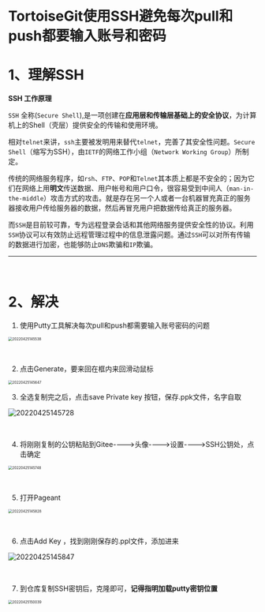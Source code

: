  # TortoiseGit使用SSH避免每次pull和push都要输入账号和密码

# 1、理解SSH

**SSH 工作原理**

`SSH` 全称(`Secure Shell`),是一项创建在**应用层和传输层基础上的安全协议**，为计算机上的Shell（壳层）提供安全的传输和使用环境。

相对`telnet`来讲，`ssh`主要被发明用来替代`telnet`，完善了其安全性问题。`Secure Shell`（缩写为SSH），由`IETF`的网络工作小组（`Network Working Group`）所制定。

传统的网络服务程序，如`rsh`、`FTP`、`POP`和`Telnet`其本质上都是不安全的；因为它们在网络上用**明文**传送数据、用户帐号和用户口令，很容易受到中间人（`man-in-the-middle`）攻击方式的攻击。就是存在另一个人或者一台机器冒充真正的服务器接收用户传给服务器的数据，然后再冒充用户把数据传给真正的服务器。

而`SSH`是目前较可靠，专为远程登录会话和其他网络服务提供安全性的协议。利用`SSH`协议可以有效防止远程管理过程中的信息泄露问题。通过`SSH`可以对所有传输的数据进行加密，也能够防止`DNS`欺骗和`IP`欺骗。

---

​	

# 2、解决

1. 使用Putty工具解决每次pull和push都需要输入账号密码的问题

<img src="https://xleixz.oss-cn-nanjing.aliyuncs.com/typora-img/20220425145538.png" alt="20220425145538" style="zoom:50%;" />

​		

2. 点击Generate，要来回在框内来回滑动鼠标

<img src="https://xleixz.oss-cn-nanjing.aliyuncs.com/typora-img/20220425145647.png" alt="20220425145647" style="zoom:50%;" />

 		

3. 全选复制完之后，点击save Private key 按钮，保存.ppk文件，名字自取

![20220425145728](https://xleixz.oss-cn-nanjing.aliyuncs.com/typora-img/20220425145728.png)

​		

4. 将刚刚复制的公钥粘贴到Gitee---->头像---->设置---->SSH公钥处，点击确定

<img src="https://xleixz.oss-cn-nanjing.aliyuncs.com/typora-img/20220425145748.png" alt="20220425145748" style="zoom:50%;" />

​		

5. 打开Pageant

<img src="https://xleixz.oss-cn-nanjing.aliyuncs.com/typora-img/20220425145828.png" alt="20220425145828" style="zoom:50%;" />

​		

6. 点击Add Key ，找到刚刚保存的.ppl文件，添加进来

![20220425145847](https://xleixz.oss-cn-nanjing.aliyuncs.com/typora-img/20220425145847.png)

​	

7. 到仓库复制SSH密钥后，克隆即可，**记得指明加载putty密钥位置**

<img src="https://xleixz.oss-cn-nanjing.aliyuncs.com/typora-img/20220425150039.png" alt="20220425150039" style="zoom:50%;" />

